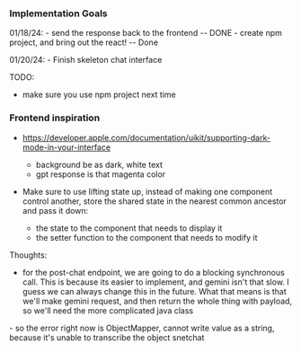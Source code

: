 ### Implementation Goals

01/18/24:
    - send the response back to the frontend -- DONE
    - create npm project, and bring out the react! -- Done 

01/20/24:
    - Finish skeleton chat interface

TODO:
- make sure you use npm project next time

### Frontend inspiration
- https://developer.apple.com/documentation/uikit/supporting-dark-mode-in-your-interface
    - background be as dark, white text
    - gpt response is that magenta color


- Make sure to use lifting state up, instead of making one component control another, store the shared state in the nearest common ancestor and pass it down:
    - the state to the component that needs to display it 
    - the setter function to the component that needs to modify it 

Thoughts:
- for the post-chat endpoint, we are going to do a blocking synchronous call. This is because its easier to implement, and gemini isn't that slow. I guess we can always change this in the future. What that means is that we'll make gemini request, and then return the whole thing with payload, so we'll need the more complicated java class


<cot>
- so the error right now is ObjectMapper, cannot write value as a string, because it's unable to transcribe the object snetchat